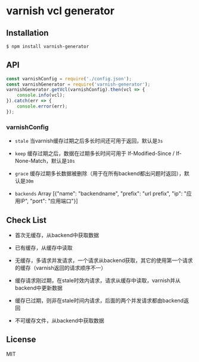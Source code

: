 # varnish vcl generator

## Installation

```bash
$ npm install varnish-generator
```


## API

```js
const varnishConfig = require('./config.json');
const varnishGenerator = require('varnish-generator');
varnishGenerator.getVcl(varnishConfig).then(vcl => {
	console.info(vcl);
}).catch(err => {
	console.error(err);
});
```
### varnishConfig

- `stale` 当varnish缓存过期之后多长时间还可用于返回，默认是`3s`

- `keep` 缓存过期之后，数据在过期多长时间可用于 If-Modified-Since / If-None-Match，默认是`10s`

- `grace` 缓存过期多长数据被删除（用于在所有backend都出问题时返回），默认是`30m`

- `backends` Array [{"name": "backendname", "prefix": "url prefix", "ip": "应用IP", "port": "应用端口"}]

## Check List

- 首次无缓存，从backend中获取数据

- 已有缓存，从缓存中读取

- 无缓存，多请求并发请求，一个请求从backend获取，其它的使用第一个请求的缓存（varnish返回的请求顺序不一）

- 缓存请求刚过期，在stale时效内请求，请求从缓存中读取，varnish并从backend中更新数据

- 缓存已过期，则非在stale时间内请求，后面的两个并发请求都由backend返回

- 不可缓存文件，从backend中获取数据




## License

MIT